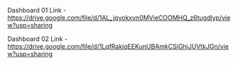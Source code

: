Dashboard 01 Link - https://drive.google.com/file/d/1AL_jqyokxvn0MVieCOOMHQ_z6tugdlyp/view?usp=sharing

Dashboard 02 Link - https://drive.google.com/file/d/1LqfRakiqEEKunUBAmkCSiGhjJUVtkJGn/view?usp=sharing
